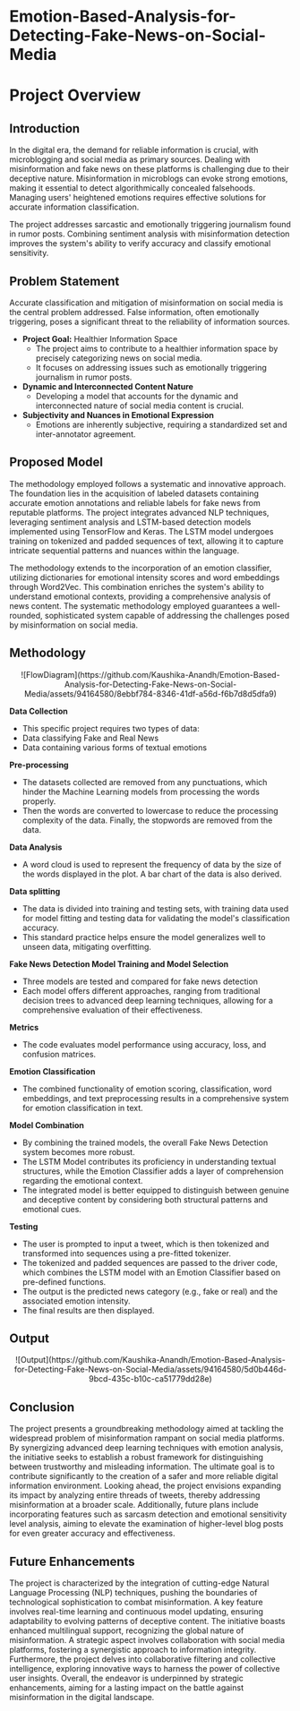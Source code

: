 # Emotion-Based-Analysis-for-Detecting-Fake-News-on-Social-Media

# Project Overview
## Introduction
In the digital era, the demand for reliable information is crucial, with microblogging and social media as primary sources. Dealing with misinformation and fake news on these platforms is challenging due to their deceptive nature. Misinformation in microblogs can evoke strong emotions, making it essential to detect algorithmically concealed falsehoods.
Managing users' heightened emotions requires effective solutions for accurate information classification.

The project addresses sarcastic and emotionally triggering journalism found in rumor posts. Combining sentiment analysis with misinformation detection improves the system's ability to verify accuracy and classify emotional sensitivity.

## Problem Statement 
Accurate classification and mitigation of misinformation on social media is the central problem addressed.
False information, often emotionally triggering, poses a significant threat to the reliability of information sources.
- **Project Goal:** Healthier Information Space
  - The project aims to contribute to a healthier information space by precisely categorizing news on social media.
  - It focuses on addressing issues such as emotionally triggering journalism in rumor posts.
- **Dynamic and Interconnected Content Nature**
  - Developing a model that accounts for the dynamic and interconnected nature of social media content is crucial.
- **Subjectivity and Nuances in Emotional Expression**
  - Emotions are inherently subjective, requiring a standardized set and inter-annotator agreement.

## Proposed Model 
The methodology employed follows a systematic and innovative approach. The foundation lies in the acquisition of labeled datasets containing accurate emotion annotations and reliable labels for fake news from reputable platforms. The project integrates advanced NLP techniques, leveraging sentiment analysis and LSTM-based detection models implemented using TensorFlow and Keras. The LSTM model undergoes training on tokenized and padded sequences of text, allowing it to capture intricate sequential patterns and nuances within the language.

The methodology extends to the incorporation of an emotion classifier, utilizing dictionaries for emotional intensity scores and word embeddings through Word2Vec. This combination enriches the system's ability to understand emotional contexts, providing a comprehensive analysis of news content. The systematic methodology employed guarantees a well-rounded, sophisticated system capable of addressing the challenges posed by misinformation on social media.

## Methodology

<p align="center">
![FlowDiagram](https://github.com/Kaushika-Anandh/Emotion-Based-Analysis-for-Detecting-Fake-News-on-Social-Media/assets/94164580/8ebbf784-8346-41df-a56d-f6b7d8d5dfa9)
</p>

**Data Collection**
- This specific project requires two types of data:
- Data classifying Fake and Real News
- Data containing various forms of textual emotions

**Pre-processing**
- The datasets collected are removed from any punctuations, which hinder the Machine Learning models from processing the words properly.
- Then the words are converted to lowercase to reduce the processing complexity of the data. Finally, the stopwords are removed from the data. 

**Data Analysis**
- A word cloud is used to represent the frequency of data by the size of the words displayed in the plot. A bar chart of the data is also derived.

**Data splitting**
- The data is divided into training and testing sets, with training data used for model fitting and testing data for validating the model's classification accuracy. 
- This standard practice helps ensure the model generalizes well to unseen data, mitigating overfitting. 

**Fake News Detection Model Training and Model Selection** 
- Three models are tested and compared for fake news detection 
- Each model offers different approaches, ranging from traditional decision trees to advanced deep learning techniques, allowing for a comprehensive evaluation of their effectiveness.

**Metrics**
- The code evaluates model performance using accuracy, loss, and confusion matrices. 

**Emotion Classification** 
- The combined functionality of emotion scoring, classification, word embeddings, and text preprocessing results in a comprehensive system for emotion classification in text. 

**Model Combination** 
- By combining the trained models, the overall Fake News Detection system becomes more robust. 
- The LSTM Model contributes its proficiency in understanding textual structures, while the Emotion Classifier adds a layer of comprehension regarding the emotional context. 
- The integrated model is better equipped to distinguish between genuine and deceptive content by considering both structural patterns and emotional cues.

**Testing**
- The user is prompted to input a tweet, which is then tokenized and transformed into sequences using a pre-fitted tokenizer. 
- The tokenized and padded sequences are passed to the driver code, which combines the LSTM model with an Emotion Classifier based on pre-defined functions. 
- The output is the predicted news category (e.g., fake or real) and the associated emotion intensity. 
- The final results are then displayed.

## Output 

<p align="center">
![Output](https://github.com/Kaushika-Anandh/Emotion-Based-Analysis-for-Detecting-Fake-News-on-Social-Media/assets/94164580/5d0b446d-9bcd-435c-b10c-ca51779dd28e)
</p>

## Conclusion

The project presents a groundbreaking methodology aimed at tackling the widespread problem of misinformation rampant on social media platforms. By synergizing advanced deep learning techniques with emotion analysis, the initiative seeks to establish a robust framework for distinguishing between trustworthy and misleading information. The ultimate goal is to contribute significantly to the creation of a safer and more reliable digital information environment. Looking ahead, the project envisions expanding its impact by analyzing entire threads of tweets, thereby addressing misinformation at a broader scale. Additionally, future plans include incorporating features such as sarcasm detection and emotional sensitivity level analysis, aiming to elevate the examination of higher-level blog posts for even greater accuracy and effectiveness.

## Future Enhancements

The project is characterized by the integration of cutting-edge Natural Language Processing (NLP) techniques, pushing the boundaries of technological sophistication to combat misinformation. A key feature involves real-time learning and continuous model updating, ensuring adaptability to evolving patterns of deceptive content. The initiative boasts enhanced multilingual support, recognizing the global nature of misinformation. A strategic aspect involves collaboration with social media platforms, fostering a synergistic approach to information integrity. Furthermore, the project delves into collaborative filtering and collective intelligence, exploring innovative ways to harness the power of collective user insights. Overall, the endeavor is underpinned by strategic enhancements, aiming for a lasting impact on the battle against misinformation in the digital landscape.
